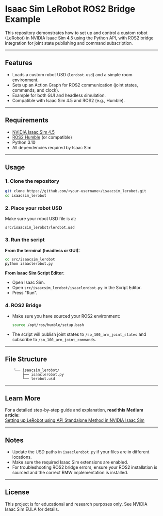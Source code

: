 
# Isaac Sim LeRobot ROS2 Bridge Example

This repository demonstrates how to set up and control a custom robot (LeRobot) in NVIDIA Isaac Sim 4.5 using the Python API, with ROS2 bridge integration for joint state publishing and command subscription.

---

## Features

- Loads a custom robot USD (`lerobot.usd`) and a simple room environment.
- Sets up an Action Graph for ROS2 communication (joint states, commands, and clock).
- Example for both GUI and headless simulation.
- Compatible with Isaac Sim 4.5 and ROS2 (e.g., Humble).

---

## Requirements

- [NVIDIA Isaac Sim 4.5](https://docs.omniverse.nvidia.com/isaacsim/latest/installation/install_workstation.html)
- [ROS2 Humble](https://docs.ros.org/en/humble/Installation.html) (or compatible)
- Python 3.10
- All dependencies required by Isaac Sim

---

## Usage

### 1. Clone the repository

```sh
git clone https://github.com/<your-username>/isaacsim_lerobot.git
cd isaacsim_lerobot
```

### 2. Place your robot USD

Make sure your robot USD file is at:
```
src/isaacsim_lerobot/lerobot.usd
```

### 3. Run the script

**From the terminal (headless or GUI):**
```sh
cd src/isaacsim_lerobot
python isaaclerobot.py
```

**From Isaac Sim Script Editor:**
- Open Isaac Sim.
- Open `src/isaacsim_lerobot/isaaclerobot.py` in the Script Editor.
- Press "Run".

### 4. ROS2 Bridge

- Make sure you have sourced your ROS2 environment:
  ```sh
  source /opt/ros/humble/setup.bash
  ```
- The script will publish joint states to `/so_100_arm_joint_states` and subscribe to `/so_100_arm_joint_commands`.

---

## File Structure

```
    └── isaacsim_lerobot/
        ├── isaaclerobot.py
        └── lerobot.usd
```

---

## Learn More

For a detailed step-by-step guide and explanation, **read this Medium article**:  
[Setting up LeRobot using API Standalone Method in NVIDIA Isaac Sim](https://medium.com/@kabilankb2003/setting-up-lerobot-using-api-standalone-method-in-nvidia-isaac-sim-f2b57164b0f2)

---

## Notes

- Update the USD paths in `isaaclerobot.py` if your files are in different locations.
- Make sure the required Isaac Sim extensions are enabled.
- For troubleshooting ROS2 bridge errors, ensure your ROS2 installation is sourced and the correct RMW implementation is installed.

---

## License

This project is for educational and research purposes only. See NVIDIA Isaac Sim EULA for details.
```
